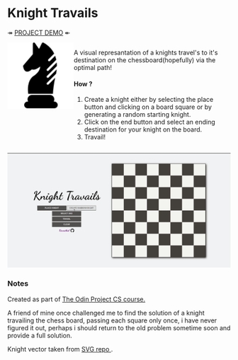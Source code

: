 # Knight Travails

↠ <a href='https://kiwasthal.github.io/Knight-travails/'>PROJECT DEMO<a/> ↞

<div style='display:flex'>
  <img src='./src/knight.svg' style='height : 150px' >
  <div>
    <p>A visual represantation of a knights travel's to it's destination on the chessboard(hopefully) via the optimal path!</p>
    <h4>How ? </h4>
    <ol>
      <li>Create a knight either by selecting the place button and clicking on a board square or by generating a random starting knight.</li>
      <li>Click on the end button and select an ending destination for your knight on the board.</li>
      <li>Travail!</li>
    </ol>
  </div>
</div>

![Site's Demo](./src/travail.gif)

### Notes

Created as part of <a href='https://www.theodinproject.com/lessons/javascript-knights-travails'>The Odin Project CS course.</a>

A friend of mine once challenged me to find the solution of a knight travailing the chess board, passing each square only once, i have never figured it out, perhaps i should return to the old problem sometime soon and provide a full solution.

Knight vector taken from <a href="https://www.svgrepo.com/svg/162875/knight">SVG repo </a>.
